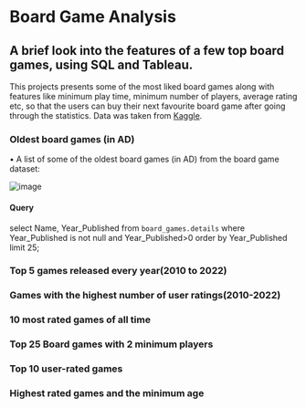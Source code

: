 # Board Game Analysis 
## A brief look into the features of a few top board games, using SQL and Tableau.
This projects presents some of the most liked board games along with features like minimum play time, minimum number of players, average rating etc, so that the users can buy their next favourite board game after going through the statistics. Data was taken from [Kaggle](https://www.kaggle.com/datasets/andrewmvd/board-games).

### Oldest board games (in AD)
•	A list of some of the oldest board games (in AD) from the board game dataset:

![image](https://github.com/user-attachments/assets/38f7f0f0-de88-4ff0-99c4-a4c237502a4b)

#### Query
select Name, Year_Published from `board_games.details`
where Year_Published is not null and Year_Published>0
order by Year_Published 
limit 25;




### Top 5 games released every year(2010 to 2022)
### Games with the highest number of user ratings(2010-2022)
### 10 most rated games of all time 
### Top 25 Board games with 2 minimum players
### Top 10 user-rated games
### Highest rated games and the minimum age

